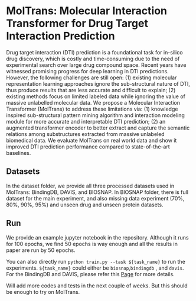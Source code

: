 # MolTrans: Molecular Interaction Transformer for Drug Target Interaction Prediction

Drug target interaction (DTI) prediction is a foundational task for in-silico drug discovery, which is costly and time-consuming due to the need of experimental search over large drug compound space. Recent years have witnessed promising progress for deep learning in DTI predictions. However, the following challenges are still open: (1) existing molecular representation learning approaches ignore the sub-structural nature of DTI, thus produce results that are less accurate and difficult to explain; (2) existing methods focus on limited labeled data while ignoring the value of massive unlabelled molecular data. We propose a Molecular Interaction Transformer (MolTrans) to address these limitations via: (1) knowledge inspired sub-structural pattern mining algorithm and interaction modeling module for more accurate and interpretable DTI prediction; (2) an augmented transformer encoder to better extract and capture the semantic relations among substructures extracted from massive unlabeled biomedical data. We evaluate MolTrans on real world data and show it improved DTI prediction performance compared to state-of-the-art baselines.


## Datasets

In the dataset folder, we provide all three processed datasets used in MolTrans: BindingDB, DAVIS, and BIOSNAP. In BIOSNAP folder, there is full dataset for the main experiment, and also missing data experiment (70%, 80%, 90%, 95%) and unseen drug and unseen protein datasets.

## Run

We provide an example jupyter notebook in the repository. Although it runs for 100 epochs, we find 50 epochs is way enough and all the results in paper are run by 50 epochs. 

You can also directly run `python train.py --task ${task_name}` to run the experiments. `${task_name}` could either be `biosnap`,`bindingdb` , and `davis`. For the BindingDB and DAVIS, please refer this [Page](https://zitniklab.hms.harvard.edu/TDC/multi_pred_tasks/dti/) for more details.

Will add more codes and tests in the next couple of weeks. But this should be enough to try on MolTrans.